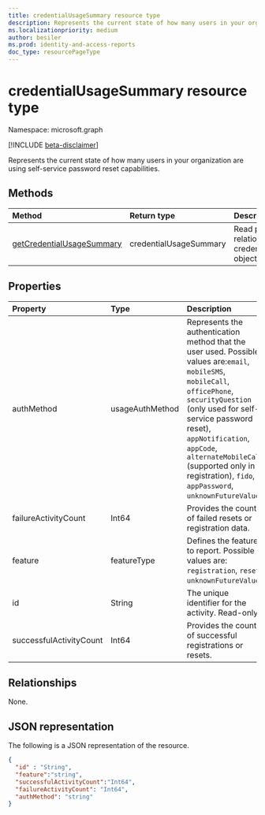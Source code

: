 ```yaml
---
title: credentialUsageSummary resource type
description: Represents the current state of how many users in your organization are using self-service password reset capabilities.
ms.localizationpriority: medium
author: besiler
ms.prod: identity-and-access-reports
doc_type: resourcePageType
---
```


# credentialUsageSummary resource type

Namespace: microsoft.graph

[!INCLUDE [beta-disclaimer](../../includes/beta-disclaimer.md)]

Represents the current state of how many users in your organization are using self-service password reset capabilities.

## Methods

| Method                                                                      | Return type            | Description                                                           |
| :-------------------------------------------------------------------------- | :--------------------- | :-------------------------------------------------------------------- |
| [getCredentialUsageSummary](../api/reportroot-getcredentialusagesummary.md) | credentialUsageSummary | Read properties and relationships of a credentialUsageSummary object. |

## Properties

| Property                | Type            | Description                                                                                                                                                                                                                                                                                                                        |
| :---------------------- | :-------------- | :--------------------------------------------------------------------------------------------------------------------------------------------------------------------------------------------------------------------------------------------------------------------------------------------------------------------------------- |
| authMethod              | usageAuthMethod | Represents the authentication method that the user used. Possible values are:`email`, `mobileSMS`, `mobileCall`, `officePhone`, `securityQuestion` (only used for self-service password reset), `appNotification`, `appCode`, `alternateMobileCall` (supported only in registration), `fido`, `appPassword`, `unknownFutureValue`. |
| failureActivityCount    | Int64           | Provides the count of failed resets or registration data.                                                                                                                                                                                                                                                                          |
| feature                 | featureType     | Defines the feature to report. Possible values are: `registration`, `reset`, `unknownFutureValue`.                                                                                                                                                                                                                                 |
| id                      | String          | The unique identifier for the activity. Read-only.                                                                                                                                                                                                                                                                                 |
| successfulActivityCount | Int64           | Provides the count of successful registrations or resets.                                                                                                                                                                                                                                                                          |

## Relationships

None.

## JSON representation

The following is a JSON representation of the resource.

<!-- {
  "blockType": "resource",
  "optionalProperties": [

  ],
  "@odata.type": "microsoft.graph.credentialUsageSummary",
  "keyProperty": "id"
}-->

```json
{
  "id" : "String",
  "feature":"string",
  "successfulActivityCount":"Int64",
  "failureActivityCount": "Int64",
  "authMethod": "string"
}
```

<!-- uuid: 16cd6b66-4b1a-43a1-adaf-3a886856ed98
2019-02-04 14:57:30 UTC -->

<!-- {
  "type": "#page.annotation",
  "description": "credentialUsageSummary resource",
  "keywords": "",
  "section": "documentation",
  "tocPath": ""
}-->
